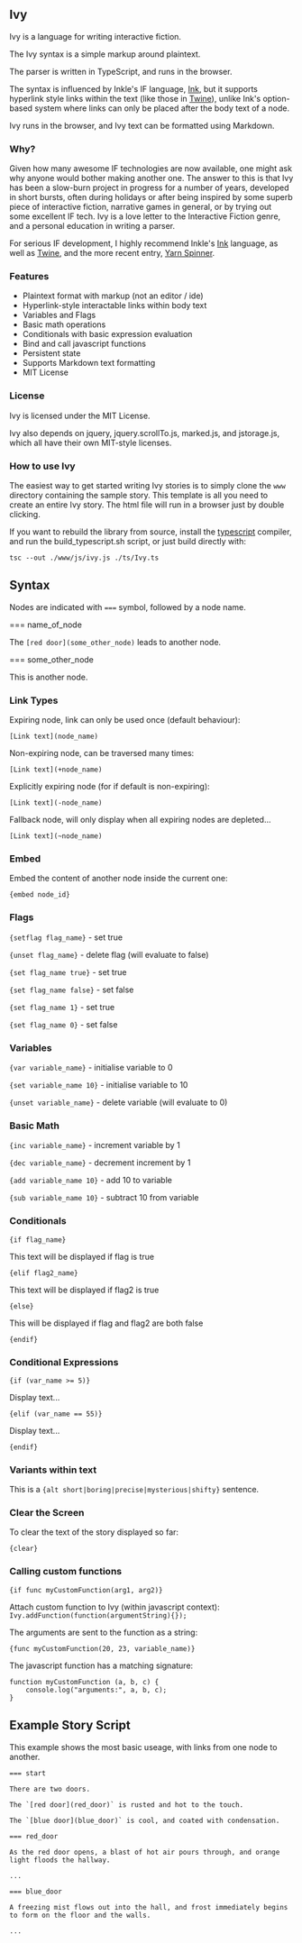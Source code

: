 ## Ivy

Ivy is a language for writing interactive fiction.

The Ivy syntax is a simple markup around plaintext. 

The parser is written in TypeScript, and runs in the browser.

The syntax is influenced by Inkle's IF language, [Ink](https://github.com/inkle/ink), but it supports hyperlink style links within the text (like those in [Twine](https://twinery.org/)), unlike Ink's option-based system where links can only be placed after the body text of a node.

Ivy runs in the browser, and Ivy text can be formatted using Markdown.

### Why?

Given how many awesome IF technologies are now available, one might ask why anyone would bother making another one. The answer to this is that Ivy has been a slow-burn project in progress for a number of years, developed in short bursts, often during holidays or after being inspired by some superb piece of interactive fiction, narrative games in general, or by trying out some excellent IF tech. Ivy is a love letter to the Interactive Fiction genre, and a personal education in writing a parser.

For serious IF development, I highly recommend Inkle's [Ink](https://github.com/inkle/ink) language, as well as [Twine](https://twinery.org/), and the more recent entry, [Yarn Spinner](https://www.secretlab.com.au/yarnspinner/).

### Features

- Plaintext format with markup (not an editor / ide)
- Hyperlink-style interactable links within body text
- Variables and Flags
- Basic math operations
- Conditionals with basic expression evaluation
- Bind and call javascript functions
- Persistent state
- Supports Markdown text formatting
- MIT License

### License

Ivy is licensed under the MIT License.

Ivy also depends on jquery, jquery.scrollTo.js, marked.js, and jstorage.js, which all have their own MIT-style licenses.

### How to use Ivy

The easiest way to get started writing Ivy stories is to simply clone the `www` directory containing the sample story. This template is all you need to create an entire Ivy story. The html file will run in a browser just by double clicking.

If you want to rebuild the library from source, install the [typescript](https://www.typescriptlang.org/) compiler, and run the build_typescript.sh script, or just build directly with:

```tsc --out ./www/js/ivy.js ./ts/Ivy.ts```

## Syntax

Nodes are indicated with `===` symbol, followed by a node name.

=== name_of_node

The `[red door](some_other_node)` leads to another node.

=== some_other_node

This is another node.

### Link Types

Expiring node, link can only be used once (default behaviour):

`[Link text](node_name)`

Non-expiring node, can be traversed many times:

`[Link text](+node_name)`

Explicitly expiring node (for if default is non-expiring):

`[Link text](-node_name)`

Fallback node, will only display when all expiring nodes are depleted...

`[Link text](~node_name)`

### Embed

Embed the content of another node inside the current one:

`{embed node_id}`

### Flags

`{setflag flag_name}`         - set true

`{unset flag_name}`           - delete flag (will evaluate to false)

`{set flag_name true}`        - set true

`{set flag_name false}`       - set false

`{set flag_name 1}`           - set true

`{set flag_name 0}`           - set false

### Variables

`{var variable_name}`         - initialise variable to 0
 
`{set variable_name 10}`      - initialise variable to 10

`{unset variable_name}`       - delete variable (will evaluate to 0)

### Basic Math

`{inc variable_name}`         - increment variable by 1

`{dec variable_name}`         - decrement increment by 1

`{add variable_name 10}`      - add 10 to variable

`{sub variable_name 10}`      - subtract 10 from variable

### Conditionals

`{if flag_name}`  

This text will be displayed if flag is true

`{elif flag2_name}`

This text will be displayed if flag2 is true

`{else}`

This will be displayed if flag and flag2 are both false

`{endif}`

### Conditional Expressions

`{if (var_name >= 5)}`

Display text...

`{elif (var_name == 55)}`

Display text...

`{endif}`

### Variants within text

This is a `{alt short|boring|precise|mysterious|shifty}` sentence.

### Clear the Screen

To clear the text of the story displayed so far:

`{clear}`

### Calling custom functions

`{if func myCustomFunction(arg1, arg2)}`

Attach custom function to Ivy (within javascript context):
`Ivy.addFunction(function(argumentString){});`

The arguments are sent to the function as a string:

`{func myCustomFunction(20, 23, variable_name)}`

The javascript function has a matching signature: 

```
function myCustomFunction (a, b, c) {
    console.log("arguments:", a, b, c);
}
```

## Example Story Script

This example shows the most basic useage, with links from one node to another.

```
=== start

There are two doors.

The `[red door](red_door)` is rusted and hot to the touch.

The `[blue door](blue_door)` is cool, and coated with condensation.

=== red_door

As the red door opens, a blast of hot air pours through, and orange light floods the hallway.

...

=== blue_door

A freezing mist flows out into the hall, and frost immediately begins to form on the floor and the walls.

...

```
